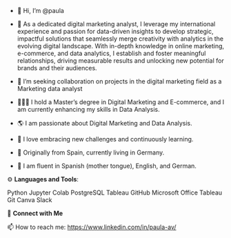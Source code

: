 - 👋 Hi, I’m @paula 
- 👀 As a dedicated digital marketing analyst, I leverage my international experience and passion for data-driven insights to develop strategic, impactful solutions that seamlessly merge creativity with analytics in the evolving digital landscape. With in-depth knowledge in online marketing, e-commerce, and data analytics, I establish and foster meaningful relationships, driving measurable results and unlocking new potential for brands and their audiences.

- 💞️ I’m seeking collaboration on projects in the digital marketing field as a Marketing data analyst
- 👨🏼‍🎓 I hold a Master’s degree in Digital Marketing and E-commerce, and I am currently enhancing my skills in Data Analysis.
- 🌎 I am passionate about Digital Marketing and Data Analysis.
- 🌱 I love embracing new challenges and continuously learning.
- 📍 Originally from Spain, currently living in Germany.
- 💬 I am fluent in Spanish (mother tongue), English, and German.

⚙ **Languages and Tools**:

Python  Jupyter   Colab  PostgreSQL Tableau GitHub  Microsoft Office  Tableau  Git  Canva  Slack

🔗 **Connect with Me**

  📫 How to reach me: https://www.linkedin.com/in/paula-av/
  
<!---
paulaavz/paulaavz is a ✨ special ✨ repository because its `README.md` (this file) appears on your GitHub profile.
You can click the Preview link to take a look at your changes.
--->


